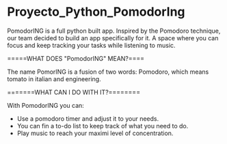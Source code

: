 
# Proyecto_Python_PomodorIng
PomodorING is a full python built app. Inspired by the Pomodoro technique, our team decided to build an app specifically for it.
A space where you can focus and keep tracking your tasks while listening to music.

=====WHAT DOES "PomodorING" MEAN?====

The name PomorING is a fusion of two words: Pomodoro, which means tomato in italian and engineering.

=======WHAT CAN I DO WITH IT?========

With PomodorING you can:

- Use a pomodoro timer and adjust it to your needs.
- You can fin a to-do list to keep track of what you need to do.
- Play music to reach your maximi level of concentration.
